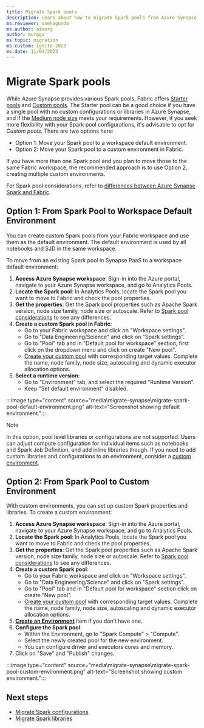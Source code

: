 ```yaml
---
title: Migrate Spark pools
description: Learn about how to migrate Spark pools from Azure Synapse Spark to Fabric.
ms.reviewer: snehagunda
ms.author: aimurg
author: murggu
ms.topic: migration
ms.custom: ignite-2023
ms.date: 11/03/2023
---
```


# Migrate Spark pools

While Azure Synapse provides various Spark pools, Fabric offers [Starter pools](configure-starter-pools.md) and [Custom pools](create-custom-spark-pools.md). The Starter pool can be a good choice if you have a single pool with no custom configurations or libraries in Azure Synapse, and if the [Medium node size](spark-compute.md) meets your requirements. However, if you seek more flexibility with your Spark pool configurations, it's advisable to opt for *Custom pools*. There are two options here: 

* Option 1: Move your Spark pool to a workspace default environment.
* Option 2: Move your Spark pool to a custom environment in Fabric. 

If you have more than one Spark pool and you plan to move those to the same Fabric workspace, the recommended approach is to use Option 2, creating multiple custom environments.

For Spark pool considerations, refer to [differences between Azure Synapse Spark and Fabric](NEEDLINK).

## Option 1: From Spark Pool to Workspace Default Environment

You can create custom Spark pools from your Fabric workspace and use them as the default environment. The default environment is used by all notebooks and SJD in the same workspace. 

To move from an existing Spark pool in Synapse PaaS to a workspace default environment:

1. **Access Azure Synapse workspace**: Sign-in into the Azure portal, navigate to your Azure Synapse workspace, and go to Analytics Pools.
1.	**Locate the Spark pool**: In Analytics Pools, locate the Spark pool you want to move to Fabric and check the pool properties. 
1.	**Get the properties**: Get the Spark pool properties such as Apache Spark version, node size family, node size or autoscale. Refer to [Spark pool considerations](NEEDLINK) to see any differences.
1.	**Create a custom Spark pool in Fabric**:
    * Go to your Fabric workspace and click on "Workspace settings".
    * Go to "Data Engineering/Science" and click on "Spark settings".
    * Go to "Pool" tab and in "Default pool for workspace" section, first click on the dropdown menu and click on create "New pool".
    * [Create your custom pool](create-custom-spark-pools.md) with corresponding target values. Complete the name, node family, node size, autoscaling and dynamic executor allocation options.
5.	**Select a runtime version**:
    * Go to "Environment" tab, and select the required "Runtime Version".
    * Keep "Set default environment" disabled.

:::image type="content" source="media\migrate-synapse\migrate-spark-pool-default-environment.png" alt-text="Screenshot showing default environment.":::

> [!NOTE]
> In this option, pool level libraries or configurations are not supported. Users can adjust compute configuration for individual items such as notebooks and Spark Job Definition, and add inline libraries though. If you need to add custom libraries and configurations to an environment, consider a [custom environment](NEEDLINK).

## Option 2: From Spark Pool to Custom Environment

With custom environments, you can set up custom Spark properties and libraries. To create a custom environment:

1.	**Access Azure Synapse workspace**: Sign-in into the Azure portal, navigate to your Azure Synapse workspace, and go to Analytics Pools.
1.	**Locate the Spark pool**: In Analytics Pools, locate the Spark pool you want to move to Fabric and check the pool properties. 
1.	**Get the properties**: Get the Spark pool properties such as Apache Spark version, node size family, node size or autoscale. Refer to [Spark pool considerations](NEEDLINK) to see any differences.
1.	**Create a custom Spark pool**:
    * Go to your Fabric workspace and click on "Workspace settings".
    * Go to "Data Engineering/Science" and click on "Spark settings".
    * Go to "Pool" tab and in "Default pool for workspace" section click on create "New pool".
    * [Create your custom pool](create-custom-spark-pools.md) with corresponding target values. Complete the name, node family, node size, autoscaling and dynamic executor allocation options.
1.	**[Create an Environment](NEEDLINK)** item if you don’t have one.
1.	**Configure the Spark pool**:
    * Within the Environment, go to "Spark Compute" > "Compute".
    * Select the newly created pool for the new environment.
    * You can configure driver and executors cores and memory. 
1.	Click on "Save" and "Publish" changes.

:::image type="content" source="media\migrate-synapse\migrate-spark-pool-custom-environment.png" alt-text="Screenshot showing custom environment.":::

## Next steps

- [Migrate Spark configurations](migrate-synapse-spark-configurations.md)
- [Migrate Spark libraries](migrate-synapse-spark-libraries.md)